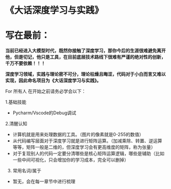# 《大话深度学习与实践》

# 写在最前：

**当前已经进入大模型时代，既然你接触了深度学习，那你今后的生涯很难避免离开他，但是切记，他只是工具，在目前底层技术路线下很难有严谨的绝对性的创新，千万不要依赖！！！**

**深度学习领域，实践与理论密不可分，理论枯燥且晦涩，代码对于小白而言又难以实现，因此命名项目为《大话深度学习与实践》。**


For 所有人
在开始之前请务必学会以下：

1.基础技能
- Pycharm/Vscode的Debug调试

2.清醒认知
- 计算机就是用来处理数据的工具。（图片的像素就是0-255的数值）
- 从代码编写层面对于深度学习就是进行矩阵运算。（加减乘除、转置、逆运算等等，矩阵一般是二维的，但深度学习会有更高维度的矩阵，称为张量）
- 对于复现别人的代码一定要分清哪些是核心矩阵运算逻辑，哪些是辅助（比如一些中间可视化，只会增加你的学习成本，完全可以删掉）

3. 常用名词/属于

- 暂无，会在每一章节中进行梳理